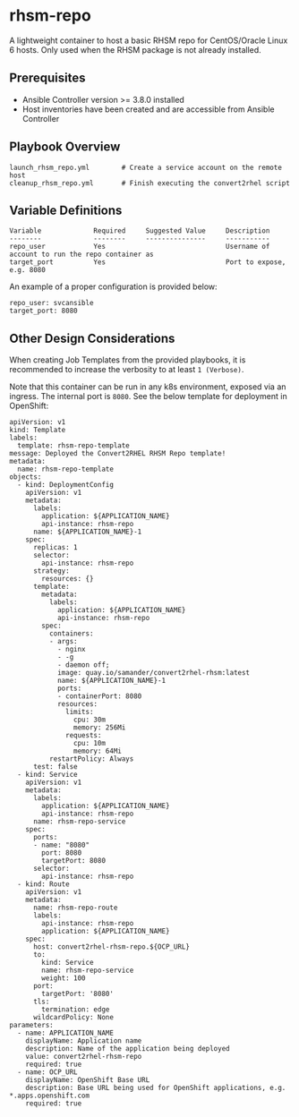 # rhsm-repo
A lightweight container to host a basic RHSM repo for CentOS/Oracle Linux 6 hosts. Only used when the RHSM package is not already installed.

## Prerequisites
- Ansible Controller version >= 3.8.0 installed
- Host inventories have been created and are accessible from Ansible Controller

## Playbook Overview
```
launch_rhsm_repo.yml        # Create a service account on the remote host
cleanup_rhsm_repo.yml       # Finish executing the convert2rhel script
```

## Variable Definitions
```
Variable             Required     Suggested Value     Description
--------             --------     ---------------     -----------
repo_user            Yes                              Username of account to run the repo container as
target_port          Yes                              Port to expose, e.g. 8080
```

An example of a proper configuration is provided below:
```
repo_user: svcansible
target_port: 8080
```

## Other Design Considerations
When creating Job Templates from the provided playbooks, it is recommended to increase the verbosity to at least `1 (Verbose)`.

Note that this container can be run in any k8s environment, exposed via an ingress. The internal port is `8080`. See the below template for deployment in OpenShift:

```
apiVersion: v1
kind: Template
labels:
  template: rhsm-repo-template
message: Deployed the Convert2RHEL RHSM Repo template!
metadata:
  name: rhsm-repo-template
objects:
  - kind: DeploymentConfig
    apiVersion: v1
    metadata:
      labels:
        application: ${APPLICATION_NAME}
        api-instance: rhsm-repo
      name: ${APPLICATION_NAME}-1
    spec:
      replicas: 1
      selector:
        api-instance: rhsm-repo
      strategy:
        resources: {}
      template:
        metadata:
          labels:
            application: ${APPLICATION_NAME}
            api-instance: rhsm-repo
        spec:
          containers:
          - args:
            - nginx
            - -g
            - daemon off;
            image: quay.io/samander/convert2rhel-rhsm:latest
            name: ${APPLICATION_NAME}-1
            ports:
            - containerPort: 8080
            resources:
              limits:
                cpu: 30m
                memory: 256Mi
              requests:
                cpu: 10m
                memory: 64Mi
          restartPolicy: Always
      test: false
  - kind: Service
    apiVersion: v1
    metadata:
      labels:
        application: ${APPLICATION_NAME}
        api-instance: rhsm-repo
      name: rhsm-repo-service
    spec:
      ports:
      - name: "8080"
        port: 8080
        targetPort: 8080
      selector:
        api-instance: rhsm-repo
  - kind: Route
    apiVersion: v1
    metadata:
      name: rhsm-repo-route
      labels:
        api-instance: rhsm-repo
        application: ${APPLICATION_NAME}
    spec:
      host: convert2rhel-rhsm-repo.${OCP_URL}
      to:
        kind: Service
        name: rhsm-repo-service
        weight: 100
      port:
        targetPort: '8080'
      tls:
        termination: edge
      wildcardPolicy: None
parameters:
  - name: APPLICATION_NAME
    displayName: Application name
    description: Name of the application being deployed
    value: convert2rhel-rhsm-repo
    required: true
  - name: OCP_URL
    displayName: OpenShift Base URL
    description: Base URL being used for OpenShift applications, e.g. *.apps.openshift.com
    required: true
```